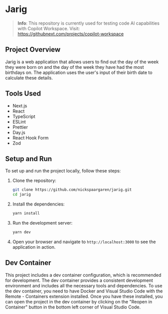 # Jarig

> **Info**: This repository is currently used for testing code AI capabilities with Copilot Workspace. Visit: https://githubnext.com/projects/copilot-workspace

## Project Overview

Jarig is a web application that allows users to find out the day of the week they were born on and the day of the week they have had the most birthdays on. The application uses the user's input of their birth date to calculate these details.

## Tools Used

- Next.js
- React
- TypeScript
- ESLint
- Prettier
- Day.js
- React Hook Form
- Zod

## Setup and Run

To set up and run the project locally, follow these steps:

1. Clone the repository:
   ```bash
   git clone https://github.com/nickspaargaren/jarig.git
   cd jarig
   ```

2. Install the dependencies:
   ```bash
   yarn install
   ```

3. Run the development server:
   ```bash
   yarn dev
   ```

4. Open your browser and navigate to `http://localhost:3000` to see the application in action.

## Dev Container

This project includes a dev container configuration, which is recommended for development. The dev container provides a consistent development environment and includes all the necessary tools and dependencies. To use the dev container, you need to have Docker and Visual Studio Code with the Remote - Containers extension installed. Once you have these installed, you can open the project in the dev container by clicking on the "Reopen in Container" button in the bottom left corner of Visual Studio Code.
